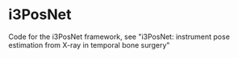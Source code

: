# i3PosNet
Code for the i3PosNet framework, see "i3PosNet: instrument pose estimation from X-ray in temporal bone surgery"
